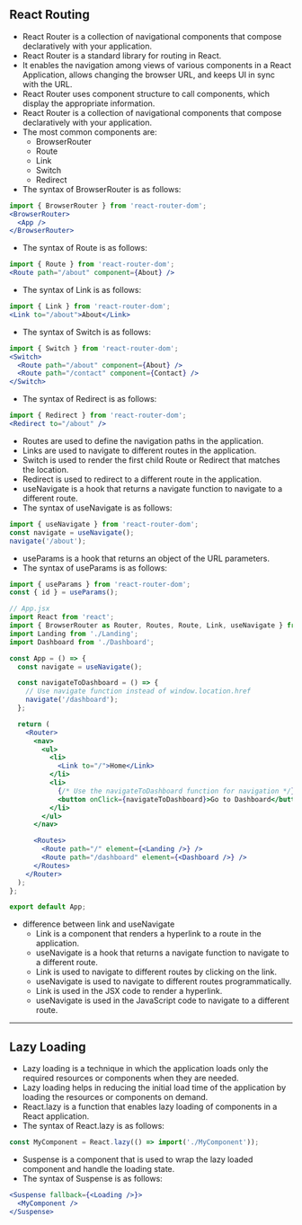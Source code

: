 ## React Routing
- React Router is a collection of navigational components that compose declaratively with your application.
- React Router is a standard library for routing in React.
- It enables the navigation among views of various components in a React Application, allows changing the browser URL, and keeps UI in sync with the URL.
- React Router uses component structure to call components, which display the appropriate information.
- React Router is a collection of navigational components that compose declaratively with your application.
- The most common components are:
  - BrowserRouter
  - Route
  - Link
  - Switch
  - Redirect
- The syntax of BrowserRouter is as follows:
```jsx
import { BrowserRouter } from 'react-router-dom';
<BrowserRouter>
  <App />
</BrowserRouter>
```
- The syntax of Route is as follows:
```jsx
import { Route } from 'react-router-dom';
<Route path="/about" component={About} />
```
- The syntax of Link is as follows:
```jsx
import { Link } from 'react-router-dom';
<Link to="/about">About</Link>
```
- The syntax of Switch is as follows:
```jsx
import { Switch } from 'react-router-dom';
<Switch>
  <Route path="/about" component={About} />
  <Route path="/contact" component={Contact} />
</Switch>
```
- The syntax of Redirect is as follows:
```jsx
import { Redirect } from 'react-router-dom';
<Redirect to="/about" />
```
- Routes are used to define the navigation paths in the application.
- Links are used to navigate to different routes in the application.
- Switch is used to render the first child Route or Redirect that matches the location.
- Redirect is used to redirect to a different route in the application.
- useNavigate is a hook that returns a navigate function to navigate to a different route.
- The syntax of useNavigate is as follows:
```jsx
import { useNavigate } from 'react-router-dom';
const navigate = useNavigate();
navigate('/about');
```
- useParams is a hook that returns an object of the URL parameters.
- The syntax of useParams is as follows:
```jsx
import { useParams } from 'react-router-dom';
const { id } = useParams();
```
```jsx
// App.jsx
import React from 'react';
import { BrowserRouter as Router, Routes, Route, Link, useNavigate } from 'react-router-dom';
import Landing from './Landing';
import Dashboard from './Dashboard';

const App = () => {
  const navigate = useNavigate();

  const navigateToDashboard = () => {
    // Use navigate function instead of window.location.href
    navigate('/dashboard');
  };

  return (
    <Router>
      <nav>
        <ul>
          <li>
            <Link to="/">Home</Link>
          </li>
          <li>
            {/* Use the navigateToDashboard function for navigation */}
            <button onClick={navigateToDashboard}>Go to Dashboard</button>
          </li>
        </ul>
      </nav>

      <Routes>
        <Route path="/" element={<Landing />} />
        <Route path="/dashboard" element={<Dashboard />} />
      </Routes>
    </Router>
  );
};

export default App;
```

- difference between link and useNavigate
  - Link is a component that renders a hyperlink to a route in the application.
  - useNavigate is a hook that returns a navigate function to navigate to a different route.
  - Link is used to navigate to different routes by clicking on the link.
  - useNavigate is used to navigate to different routes programmatically.
  - Link is used in the JSX code to render a hyperlink.
  - useNavigate is used in the JavaScript code to navigate to a different route.

---

## Lazy Loading
- Lazy loading is a technique in which the application loads only the required resources or components when they are needed.
- Lazy loading helps in reducing the initial load time of the application by loading the resources or components on demand.
- React.lazy is a function that enables lazy loading of components in a React application.
- The syntax of React.lazy is as follows:
```jsx
const MyComponent = React.lazy(() => import('./MyComponent'));
```
- Suspense is a component that is used to wrap the lazy loaded component and handle the loading state.
- The syntax of Suspense is as follows:
```jsx
<Suspense fallback={<Loading />}>
  <MyComponent />
</Suspense>
```